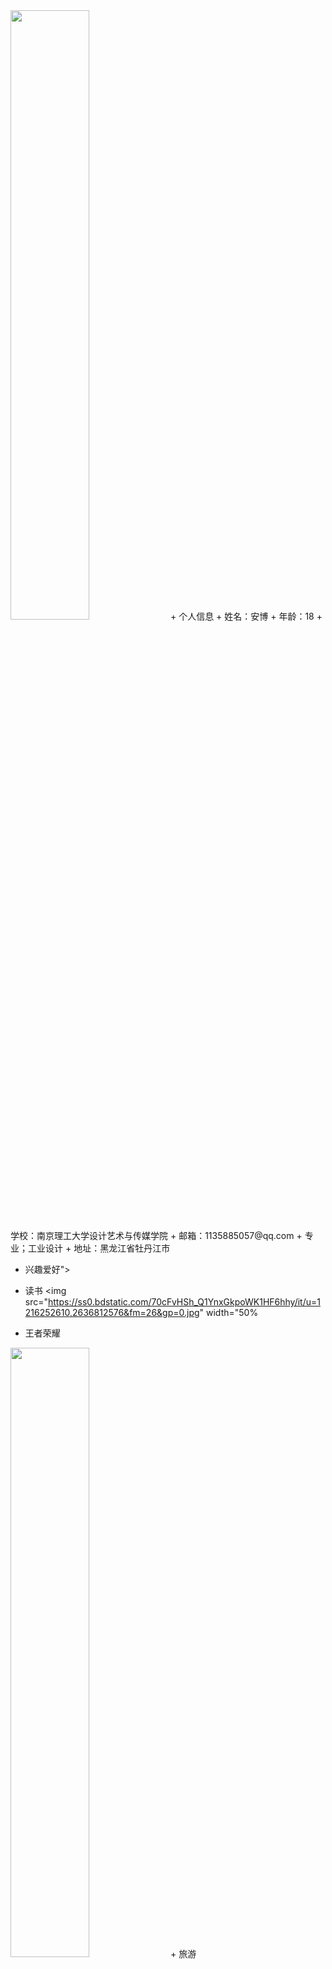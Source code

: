 <img src="https://timgsa.baidu.com/timg?image&quality=80&size=b9999_10000&sec=1607849525654&di=be8123b3a03497d9741618319c201cdc&imgtype=0&src=http%3A%2F%2Fimage.biaobaiju.com%2Fuploads%2F20190825%2F16%2F1566720392-hiPRCxfDUG.jpg" width="50%">
+ 个人信息
+ 姓名：安博
+ 年龄：18
+ 学校：南京理工大学设计艺术与传媒学院
+ 邮箱：1135885057@qq.com
+ 专业；工业设计
+ 地址：黑龙江省牡丹江市




+ 兴趣爱好">
+ 读书      <img src="https://ss0.bdstatic.com/70cFvHSh_Q1YnxGkpoWK1HF6hhy/it/u=1216252610,2636812576&fm=26&gp=0.jpg" width="50%

+ 王者荣耀
<img src=" https://ss1.bdstatic.com/70cFuXSh_Q1YnxGkpoWK1HF6hhy/it/u=2323472538,1560988991&fm=26&gp=0.jpg" width="50%">
+ 旅游
<img src=" https://ss0.bdstatic.com/70cFvHSh_Q1YnxGkpoWK1HF6hhy/it/u=3706314071,4253201327&fm=26&gp=0.jpg" width="50%">
